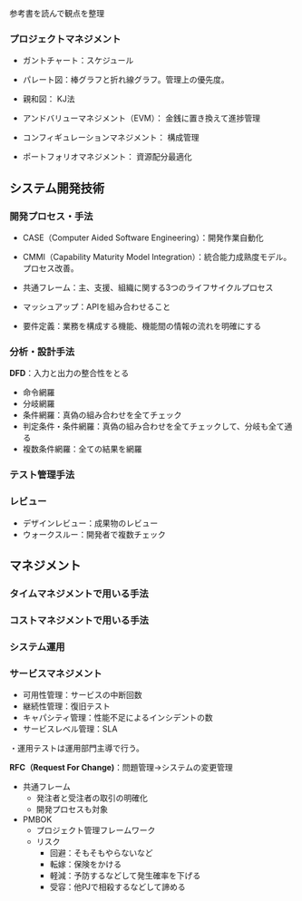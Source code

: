 参考書を読んで観点を整理

### プロジェクトマネジメント

- ガントチャート：スケジュール  
- パレート図：棒グラフと折れ線グラフ。管理上の優先度。  
- 親和図： KJ法

- アンドバリューマネジメント（EVM）： 金銭に置き換えて進捗管理
- コンフィギュレーションマネジメント： 構成管理
- ポートフォリオマネジメント： 資源配分最適化


## システム開発技術

### 開発プロセス・手法

- CASE（Computer Aided Software Engineering）：開発作業自動化
- CMMI（Capability Maturity Model Integration）：統合能力成熟度モデル。プロセス改善。
- 共通フレーム：主、支援、組織に関する3つのライフサイクルプロセス

- マッシュアップ：APIを組み合わせること

- 要件定義：業務を構成する機能、機能間の情報の流れを明確にする


### 分析・設計手法

**DFD**：入力と出力の整合性をとる  

- 命令網羅
- 分岐網羅
- 条件網羅：真偽の組み合わせを全てチェック
- 判定条件・条件網羅：真偽の組み合わせを全てチェックして、分岐も全て通る
- 複数条件網羅：全ての結果を網羅


### テスト管理手法

### レビュー

- デザインレビュー：成果物のレビュー 
- ウォークスルー：開発者で複数チェック 


## マネジメント

### タイムマネジメントで用いる手法

### コストマネジメントで用いる手法

### システム運用

### サービスマネジメント

- 可用性管理：サービスの中断回数
- 継続性管理：復旧テスト
- キャパシティ管理：性能不足によるインシデントの数
- サービスレベル管理：SLA


・運用テストは運用部門主導で行う。  

**RFC（Request For Change)**：問題管理→システムの変更管理

- 共通フレーム
    - 発注者と受注者の取引の明確化
    - 開発プロセスも対象
- PMBOK
    - プロジェクト管理フレームワーク
    - リスク
        - 回避：そもそもやらないなど
        - 転嫁：保険をかける
        - 軽減：予防するなどして発生確率を下げる
        - 受容：他PJで相殺するなどして諦める
